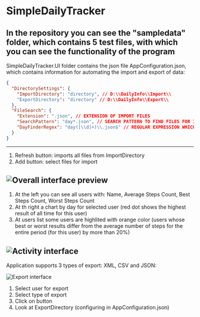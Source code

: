 # SimpleDailyTracker
In the repository you can see the "sampledata" folder, which contains 5 test files, with which you can see the functionality of the program
---
SimpleDailyTracker.UI folder contains the json file AppConfiguration.json, which contains information for automating the import and export of data:
```json
{
  "DirectorySettings": {
    "ImportDirectory": "directory", // D:\\DailyInfo\\Import\\
    "ExportDirectory": "directory" // D:\\DailyInfo\\Export\\
  },
  "FileSearch": {
    "Extension": ".json", // EXTENSION OF IMPORT FILES
    "SearchPattern": "day*.json", // SEARCH PATTERN TO FIND FILES FOR IMPORT
    "DayFinderRegex": "day([\\d]+)\\.json$" // REGULAR EXPRESSION WHICH IS USED TO FIND DAY OF FILE (FOR GROUPING DATA IN CHART)
  } 
}
```
---
1. Refresh button: imports all files from ImportDirectory
2. Add button: select files for import

![Overall interface preview](https://i.ibb.co/Jv5Z5tX/image.png)
---
1. At the left you can see all users with: Name, Average Steps Count, Best Steps Count, Worst Steps Count
2. At th right a chart by day for selected user (red dot shows the highest result of all time for this user)
3. At users list some users are highlited with orange color (users whose best or worst results differ from the average number of steps for the entire period (for this user) by more than 20%)

![Activity interface](https://i.ibb.co/pZhJxzv/image.png)
---
Application supports 3 types of export: XML, CSV and JSON:

![Export interface](https://i.ibb.co/ccBhpzy/image.png)
1. Select user for export
2. Select type of export
3. Click on button
4. Look at ExportDirectory (configuring in AppConfiguration.json)
